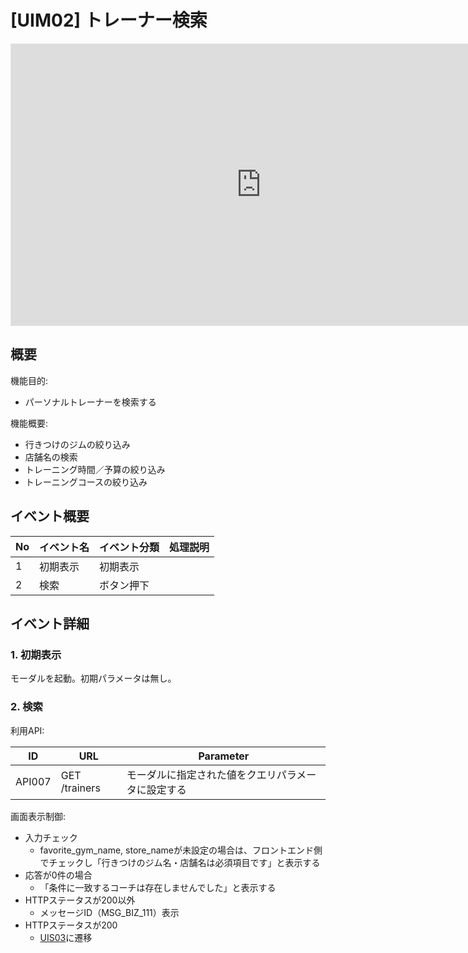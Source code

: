 # [UIM02] トレーナー検索

<iframe style="border: 1px solid rgba(0, 0, 0, 0.1);" width="800" height="450" src="https://embed.figma.com/design/kLgdi4xdGRpQudMEoZYwvq/%E3%80%90FMP%E3%80%91Future-Muscle-Partner_%E7%94%BB%E9%9D%A2%E3%83%87%E3%82%B6%E3%82%A4%E3%83%B3?node-id=233-907&embed-host=share" allowfullscreen></iframe>

## 概要

機能目的:

- パーソナルトレーナーを検索する

機能概要:

- 行きつけのジムの絞り込み
- 店舗名の検索
- トレーニング時間／予算の絞り込み
- トレーニングコースの絞り込み

## イベント概要

| No  | イベント名 | イベント分類 | 処理説明 |
| --- | ---------- | ------------ | -------- |
| 1   | 初期表示   | 初期表示     |          |
| 2   | 検索       | ボタン押下   |          |

## イベント詳細

### 1. 初期表示

モーダルを起動。初期パラメータは無し。

### 2. 検索

利用API:

| ID     | URL           | Parameter                                          |
| ------ | ------------- | -------------------------------------------------- |
| API007 | GET /trainers | モーダルに指定された値をクエリパラメータに設定する |

画面表示制御:

- 入力チェック
  - favorite_gym_name, store_nameが未設定の場合は、フロントエンド側でチェックし「行きつけのジム名・店舗名は必須項目です」と表示する
- 応答が0件の場合
  - 「条件に一致するコーチは存在しませんでした」と表示する
- HTTPステータスが200以外
  - メッセージID（MSG_BIZ_111）表示
- HTTPステータスが200
  - [UIS03](../UIS03/index.md)に遷移
